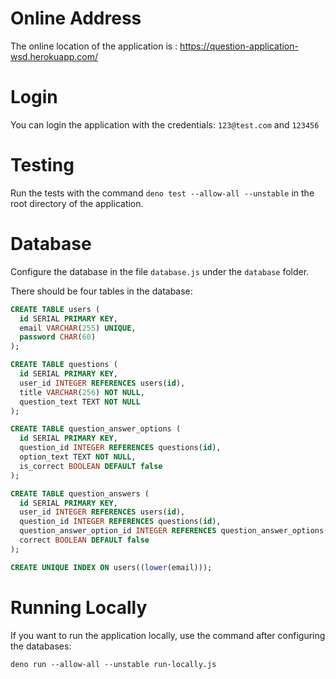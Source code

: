 # Online Address

The online location of the application is : https://question-application-wsd.herokuapp.com/

# Login

You can login the application with the credentials: `123@test.com` and `123456`

# Testing

Run the tests with the command `deno test --allow-all --unstable` in the root directory of the application.

# Database

Configure the database in the file `database.js` under the `database` folder.

There should be four tables in the database:

~~~sql
CREATE TABLE users (
  id SERIAL PRIMARY KEY,
  email VARCHAR(255) UNIQUE,
  password CHAR(60)
);

CREATE TABLE questions (
  id SERIAL PRIMARY KEY,
  user_id INTEGER REFERENCES users(id),
  title VARCHAR(256) NOT NULL,
  question_text TEXT NOT NULL
);

CREATE TABLE question_answer_options (
  id SERIAL PRIMARY KEY,
  question_id INTEGER REFERENCES questions(id),
  option_text TEXT NOT NULL,
  is_correct BOOLEAN DEFAULT false
);

CREATE TABLE question_answers (
  id SERIAL PRIMARY KEY,
  user_id INTEGER REFERENCES users(id),
  question_id INTEGER REFERENCES questions(id),
  question_answer_option_id INTEGER REFERENCES question_answer_options(id),
  correct BOOLEAN DEFAULT false
);

CREATE UNIQUE INDEX ON users((lower(email)));
~~~

# Running Locally

If you want to run the application locally, use the command after configuring the databases:

`deno run --allow-all --unstable run-locally.js`

